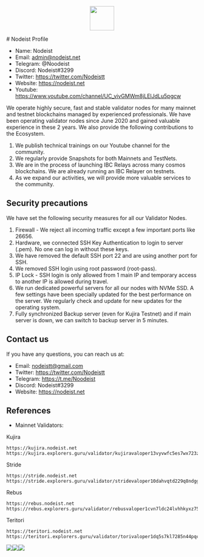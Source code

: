 <p align="center"> <a href="https://nodeist.site/" target="_blank"><img src="https://raw.githubusercontent.com/Nodeist/Testnet_Kurulumlar/main/logo.png" width="64"/></a></p>
# Nodeist Profile

- Name: Nodeist
- Email: admin@nodeist.net
- Telegram: @Noodeist
- Discord: Nodeist#3299
- Twitter: https://twitter.com/Nodeistt
- Website: https://nodeist.net
- Youtube: https://www.youtube.com/channel/UC_vivGMWm8jLElJdLu5pgcw

We operate highly secure, fast and stable validator nodes for many mainnet and testnet blockchains managed by experienced professionals. We have been operating validator nodes since June 2020 and gained valuable experience in these 2 years. We also provide the following contributions to the Ecosystem.

1. We publish technical trainings on our Youtube channel for the community.
2. We regularly provide Snapshots for both Mainnets and TestNets.
3. We are in the process of launching IBC Relays across many cosmos blockchains. We are already running an IBC Relayer on testnets.
4. As we expand our activities, we will provide more valuable services to the community.


## Security precautions

We have set the following security measures for all our Validator Nodes.

1. Firewall - We reject all incoming traffic except a few important ports like 26656.
2. Hardware, we connected SSH Key Authentication to login to server (.pem). No one can log in without these keys.
3. We have removed the default SSH port 22 and are using another port for SSH.
4. We removed SSH login using root password (root-pass).
5. IP Lock - SSH login is only allowed from 1 main IP and temporary access to another IP is allowed during travel.
6. We run dedicated powerful servers for all our nodes with NVMe SSD. A few settings have been specially updated for the best performance on the server. We regularly check and update for new updates for the operating system.
7. Fully synchronized Backup server (even for Kujira Testnet) and if main server is down, we can switch to backup server in 5 minutes.

## Contact us

If you have any questions, you can reach us at:

- Email: nodeistt@gmail.com
- Twitter: https://twitter.com/Nodeistt
- Telegram: https://t.me/Noodeist
- Discord: Nodeist#3299
- Website: https://nodeist.net

## References
- Mainnet Validators:

Kujira
```
https://kujira.nodeist.net
https://kujira.explorers.guru/validator/kujiravaloper13vyvwfc5es7wx723z5j0xtgagy4k42s6gaksx7
```

Stride
```
https://stride.nodeist.net
https://stride.explorers.guru/validator/stridevaloper10dahvqtd229q8ndggjk0upcjnkjckdjal5tqz2
```

Rebus
```
https://rebus.nodeist.net
https://rebus.explorers.guru/validator/rebusvaloper1cvn7ldc24lvhhkyxz75x66hmmuppm2hpk44ddy
```

Teritori
```
https://teritori.nodeist.net
https://teritori.explorers.guru/validator/torivaloper1dq5s7kl7285n44pqc0xacpjxy07ycur0zjy9sh
```

<div align="center">
  <div style="display: flex; align-items: flex-start;">
    <img align="top" src="https://github-readme-stats.vercel.app/api?username=Nodeist&show_icons=true&theme=nightowl"/>
<br />
<br />
    <img align="top" src="https://github-readme-streak-stats.herokuapp.com?user=Nodeist&theme=nightowl&date_format=M%20j%5B%2C%20Y%5D"/>
<br />
<br />
   <img align="down" src="https://github-readme-stats.vercel.app/api/top-langs/?username=Nodeist&layout=compact&theme=nightowl"/>
  </div>

